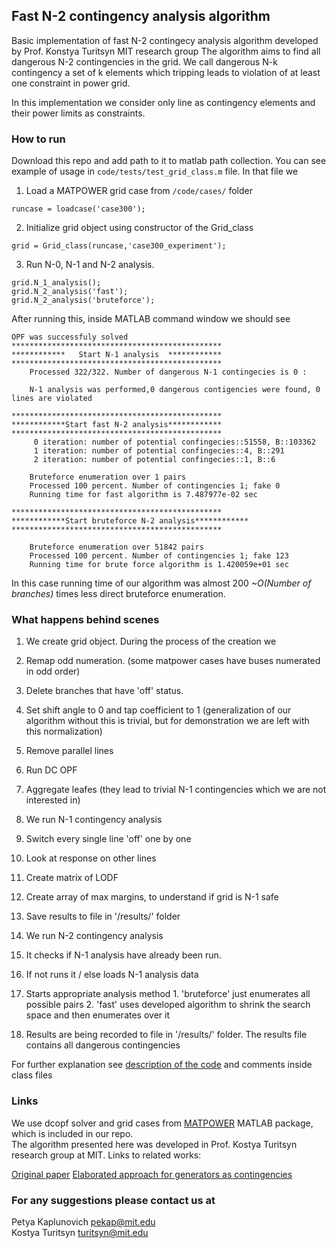 ## Fast N-2 contingency analysis algorithm

Basic implementation of fast N-2 contingecy analysis algorithm developed by Prof. Konstya Turitsyn MIT research group
The algorithm aims to find all dangerous N-2 contingencies in the grid. 
We call dangerous N-k contingency a set of k elements which tripping leads to violation of at least one constraint in 
power grid. 

In this implementation we consider only line as contingency elements and their power limits as constraints.

### How to run
Download this repo and add path to it to matlab path collection. 
You can see example of usage in `code/tests/test_grid_class.m` file. In that file we

1. Load a MATPOWER grid case from `/code/cases/` folder
  
  ```
  runcase = loadcase('case300');
  ```
2. Initialize grid object using constructor of the Grid_class
  
  ```
  grid = Grid_class(runcase,'case300_experiment');
  ```

3. Run N-0, N-1 and N-2 analysis. 

  ```
  grid.N_1_analysis();
  grid.N_2_analysis('fast');
  grid.N_2_analysis('bruteforce');
  ```

After running this, inside MATLAB command window we should see

```
OPF was successfuly solved
***********************************************
************   Start N-1 analysis  ************
***********************************************
	Processed 322/322. Number of dangerous N-1 contingecies is 0 : 

	N-1 analysis was performed,0 dangerous contigencies were found, 0 lines are violated 

***********************************************
************Start fast N-2 analysis************
***********************************************
	 0 iteration: number of potential confingecies::51558, B::103362
	 1 iteration: number of potential confingecies::4, B::291
	 2 iteration: number of potential confingecies::1, B::6

	Bruteforce enumeration over 1 pairs 
	Processed 100 percent. Number of contingencies 1; fake 0
	Running time for fast algorithm is 7.487977e-02 sec 

***********************************************
************Start bruteforce N-2 analysis************
***********************************************

	Bruteforce enumeration over 51842 pairs 
	Processed 100 percent. Number of contingencies 1; fake 123
	Running time for brute force algorithm is 1.420059e+01 sec 
```

In this case running time of our algorithm was almost 200 _~O(Number of branches)_ times less direct bruteforce enumeration.

### What happens behind scenes

1. We create grid object. During the process of the creation we
  1. Remap odd numeration. (some matpower cases have buses numerated in odd order)
  2. Delete branches that have 'off' status.
  3. Set shift angle to 0 and tap coefficient to 1 (generalization of our algorithm without this is trivial, but for demonstration we are left with this normalization)
  4. Remove parallel lines
  5. Run DC OPF
  6. Aggregate leafes (they lead to trivial N-1 contingencies which we are not interested in)

2. We run N-1 contingency analysis
  1. Switch every single line 'off' one by one
  2. Look at response on other lines
  3. Create matrix of LODF
  4. Create array of max margins, to understand if grid is N-1 safe
  5. Save results to file in '/results/' folder

3. We run N-2 contingency analysis
  1. It checks if N-1 analysis have already been run.
  2. If not runs it / else loads N-1 analysis data
  3. Starts appropriate analysis method
    1. 'bruteforce' just enumerates all possible pairs
    2. 'fast' uses developed algorithm to shrink the search space and then enumerates over it
  4. Results are being recorded to file in '/results/' folder. The results file contains all dangerous contingencies 

For further explanation see [description of the code](https://github.com/pekap/N_2_contingency_analysis/tree/master/code) and comments inside class files

### Links

We use dcopf solver and grid cases from [MATPOWER](http://www.pserc.cornell.edu/matpower/) MATLAB package, which is included in our repo.  
The algorithm presented here was developed in Prof. Kostya Turitsyn research group at MIT. Links to related works:

[Original paper](http://arxiv.org/pdf/1211.0728.pdf)
[Elaborated approach for generators as contingencies](http://arxiv.org/pdf/1303.3938.pdf)

### For any suggestions please contact us at

Petya Kaplunovich pekap@mit.edu  
Kostya Turitsyn   turitsyn@mit.edu
